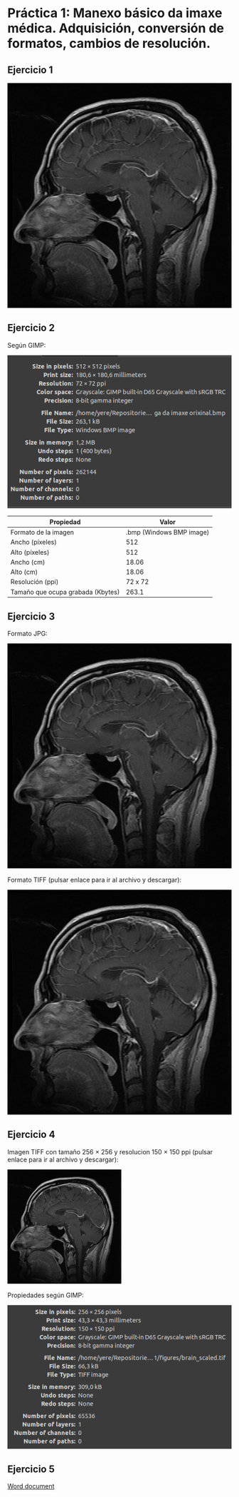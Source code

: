# Práctica 1: Manexo básico da imaxe médica. Adquisición, conversión de formatos, cambios de resolución.

## Ejercicio 1

![Brain Image](resources/brain.bmp)


## Ejercicio 2

Según GIMP:

![Brain Image GIMP Properties](figures/exercise_02_brain_bmp_gimp_properties.png)

| Propiedad                         | Valor                    |
|-----------------------------------|--------------------------|
| Formato de la imagen              | .bmp (Windows BMP image) |
| Ancho (píxeles)                   | 512                      |
| Alto (píxeles)                    | 512                      |
| Ancho (cm)                        | 18.06                    |
| Alto (cm)                         | 18.06                    |
| Resolución (ppi)                  | 72 x 72                  |
| Tamaño que ocupa grabada (Kbytes) | 263.1                    |


## Ejercicio 3

Formato JPG:

![Brain Image JPG](figures/exercise_03_brain.jpg)

Formato TIFF (pulsar enlace para ir al archivo y descargar):

![Brain Image TIFF](figures/exercise_03_brain.tiff)


## Ejercicio 4

Imagen TIFF con tamaño 256 × 256 y resolucion 150 × 150 ppi (pulsar enlace para ir al archivo y descargar):

![Brain Image TIFF Scaled 256 × 256 and 150 × 150 ppi](figures/exercise_04_brain_scaled.tiff)

Propiedades según GIMP:

![Brain Image TIFF Scaled 256 × 256 and 150 × 150 ppi GIMP properties](figures/exercise_04_brain_scaled_gimp_properties.png)

## Ejercicio 5

[Word document](Practica-01.docx)

